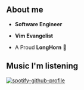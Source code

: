 
## About me

- **Software Engineer**

- **Vim Evangelist**

- A Proud **LongHorn** 🤘

## Music I'm listening

[![spotify-github-profile](https://spotify-github-profile.vercel.app/api/view?uid=31ho2pgo5hczo23rzptd7eqhvuli&cover_image=true&theme=natemoo-re&bar_color=6943d0)](https://github.com/kittinan/spotify-github-profile)
